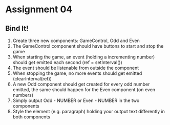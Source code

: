 # Assignment 04

## Bind It!

1. Create three new components: GameControl, Odd and Even
2. The GameControl component should have buttons to start and stop the game
3. When starting the game, an event (holding a incrementing number) should get emitted each second (ref = setInterval())
4. The event should be listenable from outside the component
5. When stopping the game, no more events should get emitted (clearInterval(ref))
6. A new Odd component should get created for every odd number emitted, the same should happen for the Even component (on even numbers)
7. Simply output Odd - NUMBER or Even - NUMBER in the two components
8. Style the element (e.g. paragraph) holding your output text differently in both components
